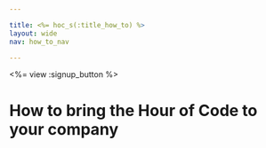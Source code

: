 ```yaml
---

title: <%= hoc_s(:title_how_to) %>
layout: wide
nav: how_to_nav

---
```


<%= view :signup_button %>

# How to bring the Hour of Code to your company